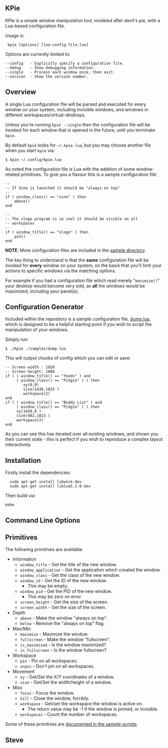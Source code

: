 KPie
----

KPie is a simple window manipulation tool, modeled after devil's pie,
with a Lua-based configuration file.

Usage is:

     kpie [options] [lua-config-file.lua]

Options are currently limited to:

    --config   - Explicitly specify a configuration file.
    --debug    - Show debugging information.
    --single   - Process each window once, then exit.
    --version  - Show the version number.


Overview
--------

A single Lua configuration file will be parsed and executed for every
window on your system, including invisible windows, and windows in different
workspaces/virtual-desktops.

Unless you're running `kpie --single` then the configuration file
will be invoked for each window that is opened in the future, until
you terminate `kpie`.

By default `kpie` looks for `~/.kpie.lua`, but you may choose another
file when you start `kpie` via:

    $ kpie ~/.config/kpie.lua

As noted the configuration file is Lua with the addition of some
window-related primitives.  To give you a flavour this is a sample
configuration file:

    --
    -- If Xine is launched it should be "always on top"
    --
    if ( window_class() == "xine" ) then
        above()
    end

    --
    -- The xlogo program is so cool it should be visible on all
    -- workspaces
    --
    if ( window_title() == "xlogo" ) then
        pin()
    end

**NOTE**: More configuration files are included in the [sample directory](samples/).

The key thing to understand is that the **same** configuration file will be
invoked for **every** window on your system, on the basis that you'll limit
your actions to specific windows via the matching options.

For example if you had a configuration file which read merely "`maximize()`"
your desktop would become very odd, as **all** the windows would be maximized,
including your panel(s).



Configuration Generator
-----------------------

Included within the repository is a sample configuration file,
[dump.lua](samples/dump.lua), which is designed to be a helpful starting
point if you wish to script the manipulation of your windows.

Simply run:

    $ ./kpie ./samples/dump.lua

This will output chunks of config which you can edit or save:

    -- Screen width : 1920
    -- Screen height: 1080
    if ( ( window_title() == "feeds" ) and
         ( window_class() == "Pidgin" ) ) then
            xy(0,0)
            size(1438,1023 )
            workspace(2)
    end
    if ( ( window_title() == "Buddy List" ) and
         ( window_class() == "Pidgin" ) ) then
         xy(1438,0 )
         size(482,1023 )
         workspace(2)
    end

As you can see this has iterated over all existing windows, and shown
you their current state - this is perfect if you wish to reproduce a
complex layout interactively.



Installation
------------

Firstly install the dependencies:

      sudo apt-get install libwnck-dev
      sudo apt-get install liblua5.1-0-dev

Then build via:

    make



Command Line Options
--------------------


Primitives
----------

The following primitives are available:

* Information
  * `window_title` - Get the title of the new window.
  * `window_application` - Get the application which created the window.
  * `window_class` - Get the class of the new window.
  * `window_id` - Get the ID of the new window.
     * This may be empty.
  * `window_pid` - Get the PID of the new window.
     * This may be zero on error.
  * `screen_height` - Get the size of the screen.
  * `screen_width` - Get the size of the screen.
* Depth
  * `above` - Make the window "always on top".
  * `below` - Remove the "always on top" flag.
* Max/Min
  * `maximize` - Maximize the window.
  * `fullscreen` - Make the window "fullscreen".
  * `is_maximized` - Is the window maximized?
  * `is_fullscreen` - Is the window fullscreen?
* Workspace
  * `pin` - Pin on all workspaces.
  * `unpin` - Don't pin on all workspaces.
* Movement
  * `xy` - Get/Set the X/Y coordinates of a window.
  * `size` - Get/Set the width/height of a window.
* Misc
  * `focus` - Focus the window.
  * `kill` - Close the window, forcibly.
  * `workspace` - Get/set the workspace the window is active on.
    * The return value may be -1 if the window is pinned, or invisible.
  * `workspaces` - Count the number of workspaces.

Some of these primitives are [documented in the sample-scripts](samples/).

Steve
--
